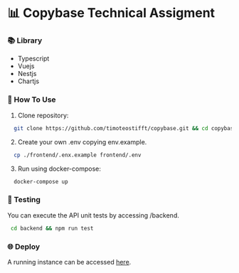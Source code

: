 # 📊 Copybase Technical Assigment

### 📚 Library

- Typescript
- Vuejs
- Nestjs
- Chartjs

### 🚀 How To Use

1. Clone repository:

```bash
  git clone https://github.com/timoteostifft/copybase.git && cd copybase
```

2. Create your own .env copying env.example.
```bash
  cp ./frontend/.enx.example frontend/.env
```

3. Run using docker-compose:

```bash
  docker-compose up
```

### 🧪 Testing

You can execute the API unit tests by accessing /backend.

```bash
 cd backend && npm run test
```

### 🌐 Deploy

A running instance can be accessed [here](https://copybase.vercel.app/).
